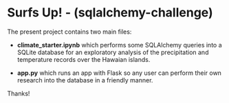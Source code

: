 # Surfs Up! - (sqlalchemy-challenge)

The present project contains two main files:

* __climate_starter.ipynb__ which performs some SQLAlchemy queries into a SQLite database for an exploratory analysis of the precipitation and temperature records over the Hawaian islands.

* __app.py__ which runs an app with Flask so any user can perform their own research into the database in a friendly manner.

Thanks!
